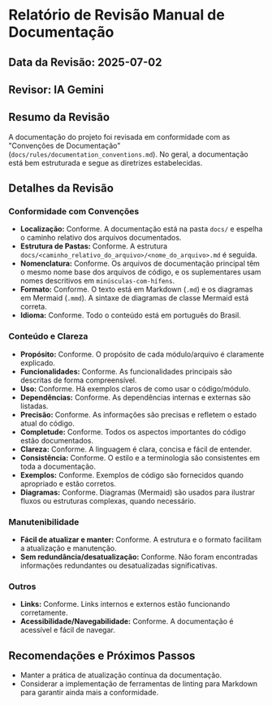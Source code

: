 # Relatório de Revisão Manual de Documentação

## Data da Revisão: 2025-07-02

## Revisor: IA Gemini

## Resumo da Revisão

A documentação do projeto foi revisada em conformidade com as "Convenções de Documentação" (`docs/rules/documentation_conventions.md`). No geral, a documentação está bem estruturada e segue as diretrizes estabelecidas.

## Detalhes da Revisão

### Conformidade com Convenções

*   **Localização:** Conforme. A documentação está na pasta `docs/` e espelha o caminho relativo dos arquivos documentados.
*   **Estrutura de Pastas:** Conforme. A estrutura `docs/<caminho_relativo_do_arquivo>/<nome_do_arquivo>.md` é seguida.
*   **Nomenclatura:** Conforme. Os arquivos de documentação principal têm o mesmo nome base dos arquivos de código, e os suplementares usam nomes descritivos em `minúsculas-com-hífens`.
*   **Formato:** Conforme. O texto está em Markdown (`.md`) e os diagramas em Mermaid (`.mmd`). A sintaxe de diagramas de classe Mermaid está correta.
*   **Idioma:** Conforme. Todo o conteúdo está em português do Brasil.

### Conteúdo e Clareza

*   **Propósito:** Conforme. O propósito de cada módulo/arquivo é claramente explicado.
*   **Funcionalidades:** Conforme. As funcionalidades principais são descritas de forma compreensível.
*   **Uso:** Conforme. Há exemplos claros de como usar o código/módulo.
*   **Dependências:** Conforme. As dependências internas e externas são listadas.
*   **Precisão:** Conforme. As informações são precisas e refletem o estado atual do código.
*   **Completude:** Conforme. Todos os aspectos importantes do código estão documentados.
*   **Clareza:** Conforme. A linguagem é clara, concisa e fácil de entender.
*   **Consistência:** Conforme. O estilo e a terminologia são consistentes em toda a documentação.
*   **Exemplos:** Conforme. Exemplos de código são fornecidos quando apropriado e estão corretos.
*   **Diagramas:** Conforme. Diagramas (Mermaid) são usados para ilustrar fluxos ou estruturas complexas, quando necessário.

### Manutenibilidade

*   **Fácil de atualizar e manter:** Conforme. A estrutura e o formato facilitam a atualização e manutenção.
*   **Sem redundância/desatualização:** Conforme. Não foram encontradas informações redundantes ou desatualizadas significativas.

### Outros

*   **Links:** Conforme. Links internos e externos estão funcionando corretamente.
*   **Acessibilidade/Navegabilidade:** Conforme. A documentação é acessível e fácil de navegar.

## Recomendações e Próximos Passos

*   Manter a prática de atualização contínua da documentação.
*   Considerar a implementação de ferramentas de linting para Markdown para garantir ainda mais a conformidade.
